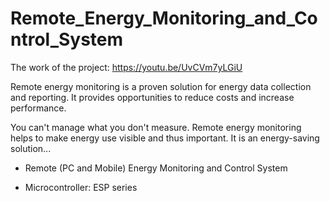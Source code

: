 # Remote_Energy_Monitoring_and_Control_System

The work of the project: https://youtu.be/UvCVm7yLGiU

Remote energy monitoring is a proven solution for energy data collection and reporting. It provides opportunities to reduce costs and increase performance.

You can't manage what you don't measure. Remote energy monitoring helps to make energy use visible and thus important. It is an energy-saving solution...

- Remote (PC and Mobile) Energy Monitoring and Control System

- Microcontroller: ESP series

